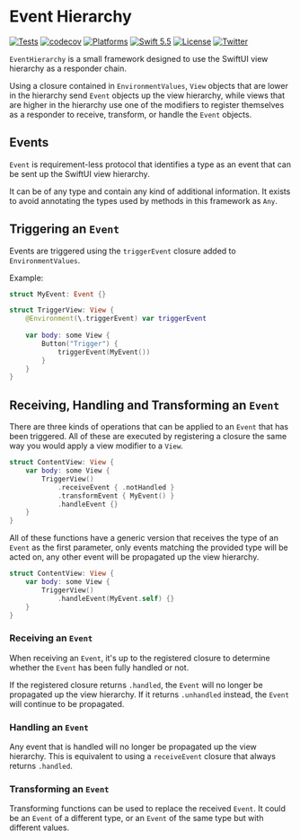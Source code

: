# Event Hierarchy

[![Tests](https://github.com/EmilioPelaez/EventHierarchy/actions/workflows/tests.yml/badge.svg)](https://github.com/EmilioPelaez/EventHierarchy/actions/workflows/tests.yml)
[![codecov](https://codecov.io/gh/EmilioPelaez/ErrorHierarchy/branch/main/graph/badge.svg?token=PTWX2D5ZVK)](https://codecov.io/gh/EmilioPelaez/ErrorHierarchy)
[![Platforms](https://img.shields.io/badge/platforms-iOS%20|%20Mac%20|%20tvOS%20-lightgray.svg)]()
[![Swift 5.5](https://img.shields.io/badge/swift-5.5-red.svg?style=flat)](https://developer.apple.com/swift)
[![License](https://img.shields.io/badge/license-MIT-lightgrey.svg)](https://opensource.org/licenses/MIT)
[![Twitter](https://img.shields.io/badge/twitter-@emiliopelaez-blue.svg)](http://twitter.com/emiliopelaez)

`EventHierarchy` is a small framework designed to use the SwiftUI view hierarchy as a responder chain.

Using a closure contained in `EnvironmentValues`, `View` objects that are lower in the hierarchy send `Event` objects up the view hierarchy, while views that are higher in the hierarchy use one of the modifiers to register themselves as a responder to receive, transform, or handle the `Event` objects.

## Events

`Event` is requirement-less protocol that identifies a type as an event that can be sent up the SwiftUI view hierarchy.

It can be of any type and contain any kind of additional information. It exists to avoid annotating the types used by methods in this framework as `Any`.

## Triggering an `Event`

Events are triggered using the `triggerEvent` closure added to `EnvironmentValues`.

Example:

```swift
struct MyEvent: Event {}

struct TriggerView: View {
	@Environment(\.triggerEvent) var triggerEvent
	
	var body: some View {
		Button("Trigger") {
			triggerEvent(MyEvent())
		}
	}
}
```

## Receiving, Handling and Transforming an `Event`

There are three kinds of operations that can be applied to an `Event` that has been triggered. All of these are executed by registering a closure the same way you would apply a view modifier to a `View`.

```swift
struct ContentView: View {
	var body: some View {
		TriggerView()
			.receiveEvent { .notHandled }
			.transformEvent { MyEvent() }
			.handleEvent {}
	}
}
```

All of these functions have a generic version that receives the type of an `Event` as the first parameter, only events matching the provided type will be acted on, any other event will be propagated up the view hierarchy.

```swift
struct ContentView: View {
	var body: some View {
		TriggerView()
			.handleEvent(MyEvent.self) {}
	}
}
```

### Receiving an `Event`

When receiving an `Event`, it's up to the registered closure to determine whether the `Event` has been fully handled or not.

If the registered closure returns `.handled`, the `Event` will no longer be propagated up the view hierarchy.
If it returns `.unhandled` instead, the `Event` will continue to be propagated.

### Handling an `Event`

Any event that is handled will no longer be propagated up the view hierarchy. This is equivalent to using a `receiveEvent` closure that always returns `.handled`.

### Transforming an `Event`

Transforming functions can be used to replace the received `Event`. It could be an `Event` of a different type, or an `Event` of the same type but with different values.
